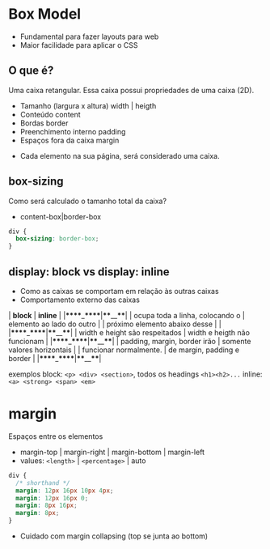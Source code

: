 # Box Model

- Fundamental para fazer layouts para web
- Maior facilidade para aplicar o CSS

## O que é?

Uma caixa retangular.
Essa caixa possui propriedades de uma caixa (2D).

- Tamanho (largura x altura) width | heigth
- Conteúdo content
- Bordas border
- Preenchimento interno padding
- Espaços fora da caixa margin

* Cada elemento na sua página, será considerado uma caixa.

## box-sizing

Como será calculado o tamanho total da caixa?

- content-box|border-box

```css
div {
  box-sizing: border-box;
}
```

## display: block vs display: inline

- Como as caixas se comportam em relação às outras caixas
- Comportamento externo das caixas

| **block** | **inline** |
|******\*\*\*\*******\_******\*\*\*\*******|******\*\*******\_\_******\*\*******|
| ocupa toda a linha, colocando o | elemento ao lado do outro |
| próximo elemento abaixo desse | |
|******\*\*\*\*******\_******\*\*\*\*******|******\*\*******\_\_******\*\*******|
| width e height são respeitados | width e heigth não funcionam |
|******\*\*\*\*******\_******\*\*\*\*******|******\*\*******\_\_******\*\*******|
| padding, margin, border irão | somente valores horizontais |
| funcionar normalmente. | de margin, padding e border |
|******\*\*\*\*******\_******\*\*\*\*******|******\*\*******\_\_******\*\*******|

exemplos
block: `<p> <div> <section>`, todos os headings `<h1><h2>...`
inline: `<a> <strong> <span> <em>`

# margin

Espaços entre os elementos

- margin-top | margin-right | margin-bottom | margin-left
- values: `<length>` | `<percentage>` | auto

```css
div {
  /* shorthand */
  margin: 12px 16px 10px 4px;
  margin: 12px 16px 0;
  margin: 8px 16px;
  margin: 8px;
}
```

- Cuidado com margin collapsing (top se junta ao bottom)
